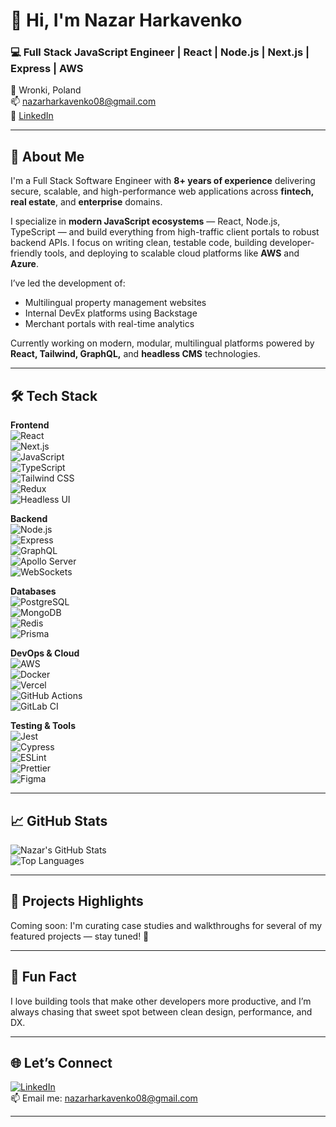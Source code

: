 # 👋 Hi, I'm Nazar Harkavenko

### 💻 Full Stack JavaScript Engineer | React | Node.js | Next.js | Express | AWS

📍 Wronki, Poland  
📫 nazarharkavenko08@gmail.com  
🔗 [LinkedIn](https://linkedin.com/in/nazar-harkavenko)

---

## 🧠 About Me

I'm a Full Stack Software Engineer with **8+ years of experience** delivering secure, scalable, and high-performance web applications across **fintech, real estate**, and **enterprise** domains.

I specialize in **modern JavaScript ecosystems** — React, Node.js, TypeScript — and build everything from high-traffic client portals to robust backend APIs. I focus on writing clean, testable code, building developer-friendly tools, and deploying to scalable cloud platforms like **AWS** and **Azure**.

I’ve led the development of:
- Multilingual property management websites
- Internal DevEx platforms using Backstage
- Merchant portals with real-time analytics

Currently working on modern, modular, multilingual platforms powered by **React, Tailwind, GraphQL,** and **headless CMS** technologies.

---

## 🛠 Tech Stack

**Frontend**  
![React](https://img.shields.io/badge/-React-black?style=flat-square&logo=react)  
![Next.js](https://img.shields.io/badge/-Next.js-black?style=flat-square&logo=next.js)  
![JavaScript](https://img.shields.io/badge/-JavaScript-black?style=flat-square&logo=javascript)  
![TypeScript](https://img.shields.io/badge/-TypeScript-black?style=flat-square&logo=typescript)  
![Tailwind CSS](https://img.shields.io/badge/-Tailwind%20CSS-black?style=flat-square&logo=tailwind-css)  
![Redux](https://img.shields.io/badge/-Redux-black?style=flat-square&logo=redux)  
![Headless UI](https://img.shields.io/badge/-Headless%20UI-black?style=flat-square&logo=headlessui)

**Backend**  
![Node.js](https://img.shields.io/badge/-Node.js-black?style=flat-square&logo=node.js)  
![Express](https://img.shields.io/badge/-Express-black?style=flat-square&logo=express)  
![GraphQL](https://img.shields.io/badge/-GraphQL-black?style=flat-square&logo=graphql)  
![Apollo Server](https://img.shields.io/badge/-Apollo%20Server-black?style=flat-square&logo=apollographql)  
![WebSockets](https://img.shields.io/badge/-WebSockets-black?style=flat-square&logo=websocket)

**Databases**  
![PostgreSQL](https://img.shields.io/badge/-PostgreSQL-black?style=flat-square&logo=postgresql)  
![MongoDB](https://img.shields.io/badge/-MongoDB-black?style=flat-square&logo=mongodb)  
![Redis](https://img.shields.io/badge/-Redis-black?style=flat-square&logo=redis)  
![Prisma](https://img.shields.io/badge/-Prisma-black?style=flat-square&logo=prisma)

**DevOps & Cloud**  
![AWS](https://img.shields.io/badge/-AWS-black?style=flat-square&logo=amazon-aws)  
![Docker](https://img.shields.io/badge/-Docker-black?style=flat-square&logo=docker)  
![Vercel](https://img.shields.io/badge/-Vercel-black?style=flat-square&logo=vercel)  
![GitHub Actions](https://img.shields.io/badge/-GitHub%20Actions-black?style=flat-square&logo=github-actions)  
![GitLab CI](https://img.shields.io/badge/-GitLab%20CI-black?style=flat-square&logo=gitlab)

**Testing & Tools**  
![Jest](https://img.shields.io/badge/-Jest-black?style=flat-square&logo=jest)  
![Cypress](https://img.shields.io/badge/-Cypress-black?style=flat-square&logo=cypress)  
![ESLint](https://img.shields.io/badge/-ESLint-black?style=flat-square&logo=eslint)  
![Prettier](https://img.shields.io/badge/-Prettier-black?style=flat-square&logo=prettier)  
![Figma](https://img.shields.io/badge/-Figma-black?style=flat-square&logo=figma)

---

## 📈 GitHub Stats

![Nazar's GitHub Stats](https://github-readme-stats.vercel.app/api?username=nazarharkavenko&show_icons=true&theme=radical)  
![Top Languages](https://github-readme-stats.vercel.app/api/top-langs/?username=nazarharkavenko&layout=compact&theme=radical)

---

## 📌 Projects Highlights

Coming soon: I'm curating case studies and walkthroughs for several of my featured projects — stay tuned! 🚧

---

## 🎯 Fun Fact

I love building tools that make other developers more productive, and I’m always chasing that sweet spot between clean design, performance, and DX.

---

## 🌐 Let’s Connect

[![LinkedIn](https://img.shields.io/badge/-LinkedIn-blue?style=flat-square&logo=linkedin)](https://linkedin.com/in/nazar-harkavenko)  
📫 Email me: nazarharkavenko08@gmail.com

---

